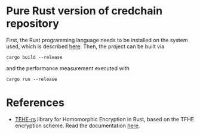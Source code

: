 # Pure Rust version of credchain repository

First, the Rust programming language needs to be installed on the system used, which is described [here](https://www.rust-lang.org/tools/install).
Then, the project can be built via
```shell
cargo build --release
```
and the performance measurement executed with
```shell
cargo run --release
```

# References 
- [TFHE-rs](https://github.com/zama-ai/tfhe-rs) library for Homomorphic Encryption in Rust, based on the TFHE encryption scheme. Read the documentation [here](https://docs.zama.ai/tfhe-rs).